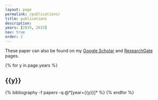 ```yaml
---
layout: page
permalink: /publications/
title: publications
description:
years: [2019, 2015]
nav: true
order: 2
---
```


These paper can also be found on my [Google Scholar](https://scholar.google.com/citations?user=OIgTlqEAAAAJ) and [ResearchGate](https://www.researchgate.net/profile/Ka_Ming_Fung) pages.

<div class="publications">

{% for y in page.years %}
  <h2 class="year">{{y}}</h2>
  {% bibliography -f papers -q @*[year={{y}}]* %}
{% endfor %}

</div>
